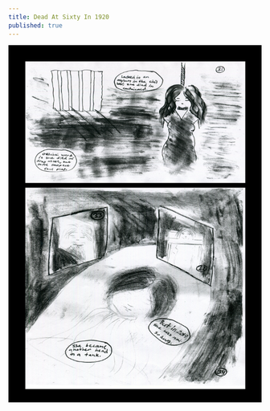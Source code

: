 ```yaml
---
title: Dead At Sixty In 1920
published: true
---
```

![image](https://raw.githubusercontent.com/LWFlouisa/uploadedfairyalt/master/pages/page16.png)
